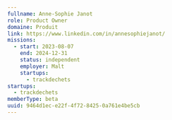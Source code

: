 ```yaml
---
fullname: Anne-Sophie Janot
role: Product Owner
domaine: Produit
link: https://www.linkedin.com/in/annesophiejanot/
missions:
  - start: 2023-08-07
    end: 2024-12-31
    status: independent
    employer: Malt
    startups:
      - trackdechets
startups:
  - trackdechets
memberType: beta
uuid: 9464d1ec-e22f-4f72-8425-0a761e4be5cb
---
```

